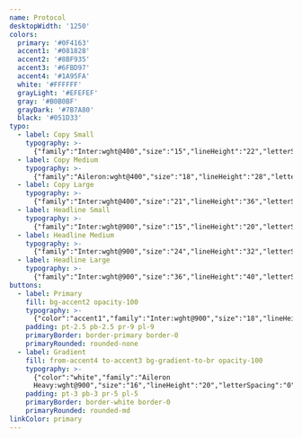 ```yaml
---
name: Protocol
desktopWidth: '1250'
colors:
  primary: '#0F4163'
  accent1: '#081828'
  accent2: '#8BF935'
  accent3: '#6FBD97'
  accent4: '#1A95FA'
  white: '#FFFFFF'
  grayLight: '#EFEFEF'
  gray: '#B0B0BF'
  grayDark: '#7B7A80'
  black: '#051D33'
typo:
  - label: Copy Small
    typography: >-
      {"family":"Inter:wght@400","size":"15","lineHeight":"22","letterSpacing":"0","margin":"0","smSize":"15","smLineHeight":"22","smLetterSpacing":"0","smMargin":"0"}
  - label: Copy Medium
    typography: >-
      {"family":"Aileron:wght@400","size":"18","lineHeight":"28","letterSpacing":"0","margin":"10","smSize":"18","smLineHeight":"28","smLetterSpacing":"0","smMargin":"20"}
  - label: Copy Large
    typography: >-
      {"family":"Inter:wght@400","size":"21","lineHeight":"36","letterSpacing":"0","margin":"0","smSize":"21","smLineHeight":"36","smLetterSpacing":"0","smMargin":"0"}
  - label: Headline Small
    typography: >-
      {"family":"Inter:wght@900","size":"15","lineHeight":"20","letterSpacing":"0","margin":"0","smSize":"15","smLineHeight":"20","smLetterSpacing":"0","smMargin":"0"}
  - label: Headline Medium
    typography: >-
      {"family":"Inter:wght@900","size":"24","lineHeight":"32","letterSpacing":"0","margin":"0","smSize":"24","smLineHeight":"32","smLetterSpacing":"0","smMargin":"0"}
  - label: Headline Large
    typography: >-
      {"family":"Inter:wght@900","size":"36","lineHeight":"40","letterSpacing":"0","margin":"0","smSize":"36","smLineHeight":"40","smLetterSpacing":"0","smMargin":"0"}
buttons:
  - label: Primary
    fill: bg-accent2 opacity-100
    typography: >-
      {"color":"accent1","family":"Inter:wght@900","size":"18","lineHeight":"18","letterSpacing":"0","smSize":"18","smLineHeight":"18","smLetterSpacing":"0"}
    padding: pt-2.5 pb-2.5 pr-9 pl-9
    primaryBorder: border-primary border-0
    primaryRounded: rounded-none
  - label: Gradient
    fill: from-accent4 to-accent3 bg-gradient-to-br opacity-100
    typography: >-
      {"color":"white","family":"Aileron
      Heavy:wght@900","size":"16","lineHeight":"20","letterSpacing":"0","smSize":"16","smLineHeight":"20","smLetterSpacing":"0"}
    padding: pt-3 pb-3 pr-5 pl-5
    primaryBorder: border-white border-0
    primaryRounded: rounded-md
linkColor: primary
---
```


